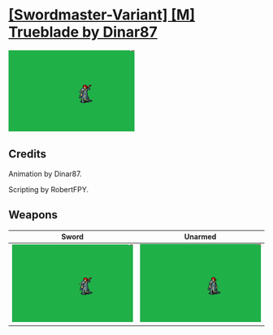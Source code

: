 # [\[Swordmaster-Variant\] \[M\] Trueblade by Dinar87](./)
 

<img src="./1.%20Sword/Sword_000.png" alt="[Swordmaster-Variant] [M] Trueblade by Dinar87 standing" />

## Credits

Animation by Dinar87.

Scripting by RobertFPY.

## Weapons
 

|Sword |Unarmed |
|  :---: | :---: |
| <img alt="Sword animation" src="./1.%20Sword/Sword.gif" /> | <img alt="Unarmed animation" src="./8.%20Unarmed/Unarmed.gif" /> |
